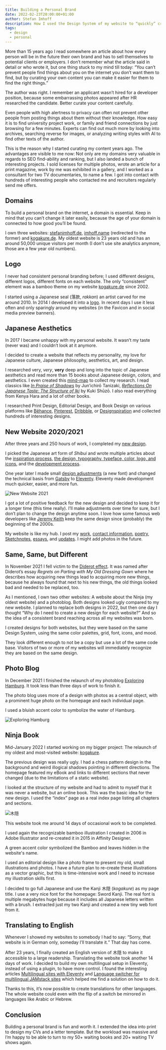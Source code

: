 ```yaml
---
title: Building a Personal Brand
date: 2022-02-23T20:00:00+01:00
author: Stefan Imhoff
description: How I used the Design System of my website to “quickly” create new designs for my other two websites and created a personal brand at the same time.
tags:
  - design
  - personal
---
```


More than 15 years ago I read somewhere an article about how every person will be in the future their own brand and has to sell themselves to potential clients or employers. I don’t remember what the article said in detail or who wrote it, but one thing stuck to my mind till today: <q>You can’t prevent people find things about you on the internet you don’t want them to find, but by curating your own content you can make it easier for them to find the right things.</q>

The author was right. I remember an applicant wasn’t hired for a developer position, because some embarrassing photos appeared after HR researched the candidate. Better curate your content carefully.

Even people with high alertness to privacy can often not prevent other people from posting things about them without their knowledge. How easy it is to find university project work, or family and friend connections by just browsing for a few minutes. Experts can find out much more by looking into archives, searching reverse for images, or analyzing writing styles with AI to find other texts of the author.

This is the reason why I started curating my content years ago. The advantages are visible to me now: Not only are my domains very valuable in regards to SEO find-ability and ranking, but I also landed a bunch of interesting projects. I sold licenses for multiple photos, wrote an article for a print magazine, work by me was exhibited in a gallery, and I worked as a consultant for two TV documentaries, to name a few. I got into contact with hundreds of interesting people who contacted me and recruiters regularly send me offers.

## Domains

To build a personal brand on the internet, a domain is essential. Keep in mind that you can’t change it later easily, because the age of your domain is connected to how good you’ll be found.

I own three websites: [stefanimhoff.de](https://www.stefanimhoff.de/), [imhoff.name](https://www.imhoff.name/) (redirected to the former) and [kogakure.de](https://www.kogakure.de/). My oldest website is 23 years old and has an around 50,000 unique visitors per month (I don’t use site analytics anymore, those are a few year old numbers).

## Logo

I never had consistent personal branding before; I used different designs, different logos, different fonts on each website. The only “consistent” element was a bamboo theme on my website [kogakure.de](https://www.kogakure.de/) since 2002.

I started using a Japanese seal (落款, _rakkan_) an artist carved for me around 2010. In 2014 I developed it into a [logo](/logo-design/). In recent days I use it less often and only sparingly around my websites (in the Favicon and in social media preview banners).

## Japanese Aesthetics

In 2017 I became unhappy with my personal website. It wasn’t my taste (never was) and I couldn’t look at it anymore.

I decided to create a website that reflects my personality, my love for Japanese culture, Japanese philosophy, aesthetics, art, and design.

I researched very, _very_, **very** deep and long into the topic of Japanese aesthetics and read more than 15 books about Japanese design, colors, and aesthetics. I even created this [mind-map](https://my.mindnode.com/FGhdh66uMbi1aJ9RfriKUL3JoMCHd18aS8z9Uayw) to collect my research. I read classics like <cite>[In Praise of Shadows](https://www.amazon.de/gp/product/0918172020?ie=UTF8&linkCode=as2&camp=1638&creative=6742&creativeASIN=0918172020)</cite> by Jun’ichirō Tanizaki, <cite>[Reflections On Japanese Taste: The Structure of Iki](https://www.amazon.de/gp/product/0909952302?ie=UTF8&linkCode=as2&camp=1638&creative=6742&creativeASIN=0909952302)</cite> by Kuki Shūzō. I also read everything from Kenya Hara and a lot of other books.

I researched Print Design, Editorial Design, and Book Design on various platforms like [Bēhance](https://www.behance.net/), [Pinterest](https://www.pinterest.com/), [Dribbble](https://dribbble.com/), or [Designspiration](https://www.designspiration.com/) and collected hundreds of interesting designs.

## New Website 2020/2021

After three years and 250 hours of work, I completed my [new design](/new-website-2020/).

I picked the Japanese art form of _Shibui_ and wrote multiple articles about the [inspiration process](/new-website-2020-inspiration/), [the design, typography, typeface, color, logo, and icons](/new-website-2020-design/), and the [development process](/new-website-2020-development/).

One year later I made small [design adjustments](/new-website-2021/) (a new font) and changed the technical basis from [Gatsby](https://www.gatsbyjs.com/) to [Eleventy](https://www.11ty.dev/). Eleventy made development much quicker, easier, and more fun.

![New Website 2021](/assets/images/posts/new-website-2021.jpg)

I got a lot of positive feedback for the new design and decided to keep it for a longer time (this time really). I’ll make adjustments over time for sure, but I don’t plan to change the design anytime soon. I love how some famous web developers like [Jeremy Keith](https://adactio.com/) keep the same design since (probably) the beginning of the 2000s.

My website is like my hub. I post my [work](/projects/), [contact information](/about/), [poetry](/haiku/), [Sketchnotes](/sketchnotes/), [essays](/journal/), and [updates](/now/). I might add photos in the future.

## Same, Same, but Different

In November 2021 I fell victim to the [Diderot effect](https://en.wikipedia.org/wiki/Diderot_effect). It was named after Diderot’s essay <cite>Regrets on Parting with My Old Dressing Gown</cite> where he describes how acquiring new things lead to acquiring more new things, because he always found that next to his new things, the old things looked bad and needed to be replaced, too.

As I mentioned, I own two other websites: A website about the Ninja (my oldest website) and a photoblog. Both designs looked ugly compared to my new website. I planned to replace both designs in 2022, but then one day I thought <q>Why do I need to create a new design for each website?</q> And so the idea of a consistent brand reaching across all my websites was born.

I created designs for both websites, but they were based on the same Design System, using the same color palettes, grid, font, icons, and mood.

They look different enough to not be a copy but use a lot of the same code base. Visitors of two or more of my websites will immediately recognize they are based on the same design.

## Photo Blog

In December 2021 I finished the relaunch of my photoblog [Exploring Hamburg](https://hamburg.stefanimhoff.de/). It took less than three days of work to finish it.

The photo blog uses more of a design with photos as a central object, with a prominent huge photo on the homepage and each individual page.

I used a bluish accent color to symbolize the water of Hamburg.

![Exploring Hamburg](/assets/images/posts/new-website-hamburg-2021.jpg)

## Ninja Book

Mid-January 2022 I started working on my bigger project: The relaunch of my oldest and most-visited website: [kogakure](https://www.kogakure.de/).

The previous design was really ugly. I had a chess pattern design in the background and weird illogical shadows pointing in different directions. The homepage featured my eBook and links to different sections that never changed (due to the limitations of a static website).

I looked at the structure of my website and had to admit to myself that it was never a website, but an online book. This was the basic idea for the new design. I used the “index” page as a real index page listing all chapters and sections.

![木隠](/assets/images/posts/new-website-kogakure-2022.jpg)

This website took me around 14 days of occasional work to be completed.

I used again the recognizable bamboo illustration I created in 2006 in Adobe Illustrator and re-created it in 2015 in Affinity Designer.

A green accent color symbolized the Bamboo and leaves hidden in the website's name.

I used an editorial design like a photo frame to present my old, small illustrations and photos. I have a future plan to re-create these illustrations as a vector graphic, but this is time-intensive work and I need to increase my illustration skills first.

I decided to go full Japanese and use the Kanji 木隠 (_kogakure_) as my page title. I use a very nice font for the homepage: Sword Kanji. The real font is multiple megabytes huge because it includes all Japanese letters written with a brush. I extracted just my two Kanji and created a new tiny web font from it.

## Translating to English

Whenever I showed my websites to somebody I had to say: <q>Sorry, that website is in German only, someday I’ll translate it.</q> That day has come.

After 23 years, I finally created an English version of 木隠 to make it accessible to a large readership. Translating the website took another 14 days of work. I decided to build my own multilingual setup in Eleventy, instead of using a plugin, to have more control. I found the interesting articles [Multilingual sites with Eleventy](https://www.webstoemp.com/blog/multilingual-sites-eleventy/) and [Language switcher for multilingual JAMstack sites](https://www.webstoemp.com/blog/language-switcher-multilingual-jamstack-sites/) which helped me find a solution on how to do it.

Thanks to this, it’s now possible to create translations for other languages. The whole website could even with the flip of a switch be mirrored in languages like Arabic or Hebrew.

## Conclusion

Building a personal brand is fun and worth it. I extended the idea into print to design my CVs and a letter template. But the workload was massive and I’m happy to be able to turn to my 50+ waiting books and 20+ waiting TV shows again.
